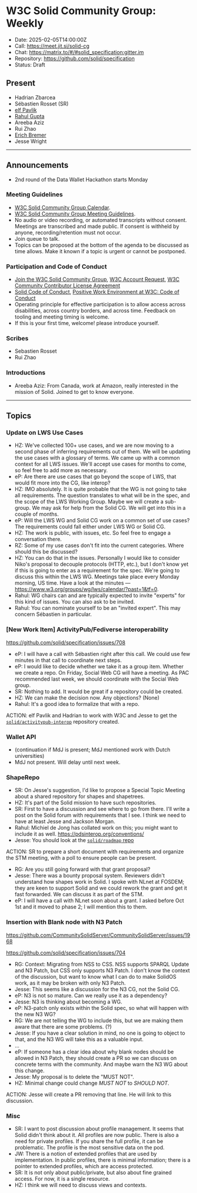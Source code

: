 # W3C Solid Community Group: Weekly

* Date: 2025-02-05T14:00:00Z
* Call: https://meet.jit.si/solid-cg
* Chat: https://matrix.to/#/#solid_specification:gitter.im
* Repository: https://github.com/solid/specification
* Status: Draft

## Present
* Hadrian Zbarcea
* Sébastien Rosset (SR)
* [elf Pavlik](https://elf-pavlik.hackers4peace.net)
* [Rahul Gupta](https://cxres.pages.dev/profile#i)
* Areeba Aziz
* Rui Zhao
* [Erich Bremer](https://ebremer.com/profile#me)
* Jesse Wright

---

## Announcements
* 2nd round of the Data Wallet Hackathon starts Monday

### Meeting Guidelines
* [W3C Solid Community Group Calendar](https://www.w3.org/groups/cg/solid/calendar).
* [W3C Solid Community Group Meeting Guidelines](https://github.com/w3c-cg/solid/blob/main/meetings/README.md).
* No audio or video recording, or automated transcripts without consent. Meetings are transcribed and made public. If consent is withheld by anyone, recording/retention must not occur.
* Join queue to talk.
* Topics can be proposed at the bottom of the agenda to be discussed as time allows. Make it known if a topic is urgent or cannot be postponed.

### Participation and Code of Conduct
* [Join the W3C Solid Community Group](https://www.w3.org/community/solid/join), [W3C Account Request](http://www.w3.org/accounts/request), [W3C Community Contributor License Agreement](https://www.w3.org/community/about/agreements/cla/)
* [Solid Code of Conduct](https://github.com/solid/process/blob/main/code-of-conduct.md), [Positive Work Environment at W3C: Code of Conduct](https://www.w3.org/policies/code-of-conduct/)
* Operating principle for effective participation is to allow access across disabilities, across country borders, and across time. Feedback on tooling and meeting timing is welcome.
* If this is your first time, welcome! please introduce yourself.

### Scribes
* Sebastien Rosset
* Rui Zhao

### Introductions
* Areeba Aziz: From Canada, work at Amazon, really interested in the mission of Solid. Joined to get to know everyone.

---

## Topics

### Update on LWS Use Cases

* HZ: We've collected 100+ use cases, and we are now moving to a second phase of inferring requirements out of them. 
  We will be updating the use cases with a glossary of terms.
  We came up with a common context for all LWS issues.
  We'll accept use cases for months to come, so feel free to add more as necessary.
* eP: Are there are use cases that go beyond the scope of LWS, that would fit more into the CG, like interop?
* HZ: IMO absolutely. It is quite probable that the WG is not going to take all requirements.
  The question translates to what will be in the spec, and the scope of the LWS Working Group. Maybe we will create a sub-group. We may ask for help from the Solid CG. We will get into this in a couple of months.
* eP: Will the LWS WG and Solid CG work on a common set of use cases? The requirements could fall either under LWS WG or Solid CG.
* HZ: The work is public, with issues, etc. So feel free to engage a conversation there.
* RZ: Some of my use cases don't fit into the current categories. Where should this be discussed?
* HZ: You can do that in the issues.
  Personally I would like to consider Niko's proposal to decouple protocols (HTTP, etc.), but I don't know yet if this is going to enter as a requirement for the spec. We're going to discuss this within the LWS WG.
  Meetings take place every Monday morning, US time. Have a look at the minutes — <https://www.w3.org/groups/wg/lws/calendar/?past=1&tf=0>.
* Rahul: WG chairs can and are typically expected to invite "experts" for this kind of issues. You can also ask to be invited. 
* Rahul: You can nominate yourself to be an "invited expert". This may concern Sébastien in particular.

### [New Work Item] ActivityPub/Fediverse interoperability

https://github.com/solid/specification/issues/708

* eP: I will have a call with Sébastien right after this call. We could use few minutes in that call to coordinate next steps.
* eP: I would like to decide whether we take it as a group item. Whether we create a repo. On Friday, Social Web CG will have a meeting. As PAC recommended last week, we should coordinate with the Social Web group.
* SR: Nothing to add. It would be great if a repository could be created.
* HZ: We can make the decision now. Any objections?
  (None)
* Rahul: It's a good idea to formalize that with a repo.

ACTION: elf Pavlik and Hadrian to work with W3C and Jesse to get the [`solid/activitypub-interop`](https://github.com/solid/activitypub-interop) repository created.

### Wallet API
* (continuation if MdJ is present; MdJ mentioned work with Dutch universities)
* MdJ not present. Will delay until next week.

### ShapeRepo

* SR: On Jesse's suggestion, I'd like to propose a Special Topic Meeting about a shared repository for shapes and shapetrees.
* HZ: It's part of the Solid mission to have such repositories.
* SR: First to have a discussion and see where to go from there. I'll write a post on the Solid forum with requirements that I see.
  I think we need to have at least Jesse and Jackson Morgan.
* Rahul: Michiel de Jong has collated work on this; you might want to include it as well. https://pdsinterop.org/conventions/
* Jesse: You should look at the [`solid/roadmap` repo](https://github.com/solid/roadmap)

ACTION: SR to prepare a short document with requirements and organize the STM meeting, with a poll to ensure people can be present.

* RG: Are you still going forward with that grant proposal?
* Jesse: There was a bounty proposal system. Reviewers didn't understand how shapes work in Solid. I spoke with NLnet at FOSDEM; they are keen to support Solid and we could rework the grant and get it fast forwarded. We can discuss it as part of the STM.
* eP: I will have a call with NLnet soon about a grant. I asked before Oct 1st and it moved to phase 2; I will mention this to them.

### Insertion with Blank node with N3 Patch

https://github.com/CommunitySolidServer/CommunitySolidServer/issues/1968

https://github.com/solid/specification/issues/704

* RG: Context: Migrating from NSS to CSS. NSS supports SPARQL Update and N3 Patch, but CSS only supports N3 Patch. I don't know the context of the discussion, but want to know what I can do to make SolidOS work, as it may be broken with only N3 Patch.
* Jesse: This seems like a discussion for the N3 CG, not the Solid CG.
* eP: N3 is not so mature. Can we really use it as a dependency?
* Jesse: N3 is thinking about becoming a WG.
* eP: N3-patch only exists within the Solid spec, so what will happen with the new N3 WG?
* RG: We are not telling the WG to include this, but we are making them aware that there are some problems. (?)
* Jesse: If you have a clear solution in mind, no one is going to object to that, and the N3 WG will take this as a valuable input.
* ...
* eP: If someone has a clear idea about why blank nodes should be allowed in N3 Patch, they should create a PR so we can discuss on concrete terms with the community. And maybe warn the N3 WG about this change.
* Jesse: My proposal is to delete the "MUST NOT".
* HZ: Minimal change could change *MUST NOT* to *SHOULD NOT*.

ACTION: Jesse will create a PR removing that line. He will link to this discussion.

### Misc

* SR: I want to post discussion about profile management. It seems that Solid didn't think about it. All profiles are now public. There is also a need for private profiles. If you share the full profile, it can be problematic. The profile is the most sensitive data on the pod.
* JW: There is a notion of extended profiles that are used by implementation. In public profiles, there is minimal information; there is a pointer to extended profiles, which are access protected.
* SR: It is not only about public/private, but also about fine grained access. For now, it is a single resource.
* HZ: I think we will need to discuss views and contexts. 

